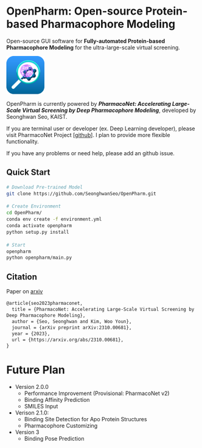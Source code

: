# OpenPharm: Open-source Protein-based Pharmacophore Modeling

Open-source GUI software for **Fully-automated Protein-based Pharmacophore Modeling** for the ultra-large-scale virtual screening.

<img src="openpharm/gui/images/favicon_transparent.png" alt="OpenPharm Logo" height="100">

OpenPharm is currently powered by ***PharmacoNet: Accelerating Large-Scale Virtual Screening by Deep Pharmacophore Modeling***, developed by Seonghwan Seo, KAIST.

If you are terminal user or developer (ex. Deep Learning developer), please visit PharmacoNet Project [[github](https://github.com/SeonghwanSeo/PharmacoNet)]. I plan to provide more flexible functionality.

If you have any problems or need help, please add an github issue.

## Quick Start

```bash
# Download Pre-trained Model
git clone https://github.com/SeonghwanSeo/OpenPharm.git

# Create Environment
cd OpenPharm/
conda env create -f environment.yml
conda activate openpharm
python setup.py install

# Start
openpharm
python openpharm/main.py
```

## Citation

Paper on [arxiv](https://arxiv.org/abs/2310.00681)

```
@article{seo2023pharmaconet,
  title = {PharmacoNet: Accelerating Large-Scale Virtual Screening by Deep Pharmacophore Modeling},
  author = {Seo, Seonghwan and Kim, Woo Youn},
  journal = {arXiv preprint arXiv:2310.00681},
  year = {2023},
  url = {https://arxiv.org/abs/2310.00681},
}
```



# Future Plan

- Version 2.0.0
  - Performance Improvement (Provisional: PharmacoNet v2)
  - Binding Affinity Prediction
  - SMILES Input
- Verison 2.1.0:
  - Binding Site Detection for Apo Protein Structures
  - Pharmacophore Customizing
- Version 3
  - Binding Pose Prediction
